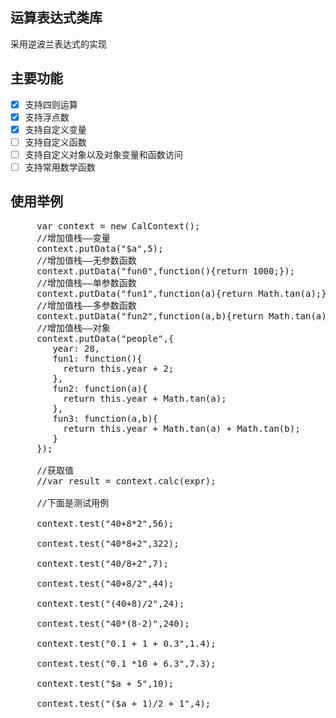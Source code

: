## 运算表达式类库
采用逆波兰表达式的实现

## 主要功能
- [x] 支持四则运算
- [x] 支持浮点数
- [x] 支持自定义变量
- [ ] 支持自定义函数
- [ ] 支持自定义对象以及对象变量和函数访问
- [ ] 支持常用数学函数

## 使用举例
  <pre>
     var context = new CalContext();
     //增加值栈——变量
     context.putData("$a",5);
     //增加值栈——无参数函数
     context.putData("fun0",function(){return 1000;});
     //增加值栈——单参数函数
     context.putData("fun1",function(a){return Math.tan(a);});
     //增加值栈——多参数函数
     context.putData("fun2",function(a,b){return Math.tan(a) + Math.tan(b);});
     //增加值栈——对象
     context.putData("people",{
        year: 28,
        fun1: function(){
          return this.year + 2;
        },
        fun2: function(a){
          return this.year + Math.tan(a);
        },
        fun3: function(a,b){
          return this.year + Math.tan(a) + Math.tan(b);
        }
     });

     //获取值
     //var result = context.calc(expr);

     //下面是测试用例

     context.test("40+8*2",56);

     context.test("40*8+2",322);

     context.test("40/8+2",7);

     context.test("40+8/2",44);

     context.test("(40+8)/2",24);

     context.test("40*(8-2)",240);

     context.test("0.1 + 1 + 0.3",1.4);

     context.test("0.1 *10 + 6.3",7.3);

     context.test("$a + 5",10);

     context.test("($a + 1)/2 + 1",4);  
  </pre>

